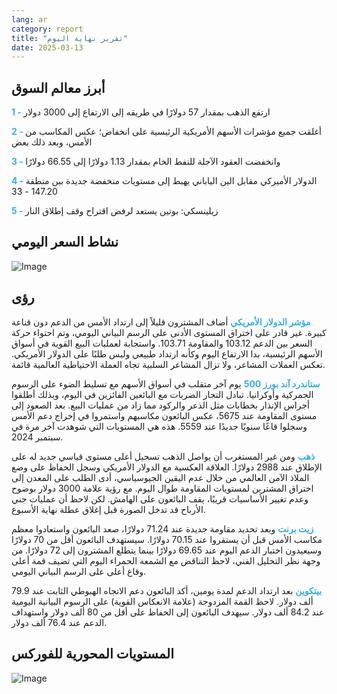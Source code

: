 ```yaml
---
lang: ar
category: report
title: "تقرير نهاية اليوم"
date: 2025-03-13
---
```



<h2>أبرز معالم السوق</h2>
<strong style="color: #2caef7;">1 - </strong> ارتفع الذهب بمقدار 57 دولارًا في طريقه إلى الارتفاع إلى 3000 دولار

<strong style="color: #2caef7;">2 - </strong> أغلقت جميع مؤشرات الأسهم الأمريكية الرئيسية على انخفاض؛ عكس المكاسب من الأمس، وبعد ذلك بعض

<strong style="color: #2caef7;">3 - </strong> وانخفضت العقود الآجلة للنفط الخام بمقدار 1.13 دولارًا إلى 66.55 دولارًا

<strong style="color: #2caef7;">4 - </strong> الدولار الأميركي مقابل الين الياباني يهبط إلى مستويات منخفضة جديدة بين منطقة 147.20 - 33

<strong style="color: #2caef7;">5 - </strong> زيلينسكي: بوتين يستعد لرفض اقتراح وقف إطلاق النار



<h2>نشاط السعر اليومي</h2>
<img src="https://markleighedu.github.io/img/Mar-2025/13-Mar-2025/price.jpg" alt="Image"/>

<h2>رؤى</h2>
<strong style="color: #2caef7;">مؤشر الدولار الأمريكي</strong> أضاف المشترون قليلاً إلى ارتداد الأمس من الدعم دون قناعة كبيرة. غير قادر على اختراق المستوى الأدنى على الرسم البياني اليومي، وتم احتواء حركة السعر بين الدعم 103.12 والمقاومة 103.71. واستجابة لعمليات البيع القوية في أسواق الأسهم الرئيسية، بدا الارتفاع اليوم وكأنه ارتداد طبيعي وليس طلبًا على الدولار الأمريكي. تعكس العملات المشاعر، ولا تزال المشاعر السلبية تجاه العملة الاحتياطية العالمية قائمة.  

<strong style="color: #2caef7;">ستاندرد آند بورز 500</strong> يوم آخر متقلب في أسواق الأسهم مع تسليط الضوء على الرسوم الجمركية وأوكرانيا. تبادل التجار الضربات مع البائعين الفائزين في اليوم، وبذلك أطلقوا أجراس الإنذار بخطابات مثل الذعر والركود مما زاد من عمليات البيع. بعد الصعود إلى مستوى المقاومة عند 5675، عكس البائعون مكاسبهم واستمروا في إخراج دعم الأمس وسجلوا قاعًا سنويًا جديدًا عند 5559. هذه هي المستويات التي شوهدت آخر مرة في سبتمبر 2024.

<strong style="color: #2caef7;">ذهب</strong> ومن غير المستغرب أن يواصل الذهب تسجيل أعلى مستوى قياسي جديد له على الإطلاق عند 2988 دولارًا. العلاقة العكسية مع الدولار الأمريكي وسجل الحفاظ على وضع الملاذ الآمن العالمي من خلال عدم اليقين الجيوسياسي، أدى الطلب على المعدن إلى اختراق المشترين لمستويات المقاومة طوال اليوم. مع رؤية علامة 3000 دولار بوضوح وعدم تغيير الأساسيات قريبًا، يقف البائعون على الهامش. لكن لاحظ أن عمليات جني الأرباح قد تدخل الصورة قبل إغلاق عطلة نهاية الأسبوع.   

<strong style="color: #2caef7;">زيت برنت</strong> وبعد تحديد مقاومة جديدة عند 71.24 دولارًا، صعد البائعون واستعادوا معظم مكاسب الأمس قبل أن يستقروا عند 70.15 دولارًا. سيستهدف البائعون أقل من 70 دولارًا وسيعيدون اختبار الدعم اليوم عند 69.65 دولارًا بينما يتطلع المشترون إلى 72 دولارًا. من وجهة نظر التحليل الفني، لاحظ التناقض مع الشمعة الحمراء اليوم التي تضيف قمة أعلى وقاع أعلى على الرسم البياني اليومي.

<strong style="color: #2caef7;">بيتكوين</strong> بعد ارتداد الدعم لمدة يومين، أكد البائعون دعم الاتجاه الهبوطي الثابت عند 79.9 ألف دولار. لاحظ القمة المزدوجة (علامة الانعكاس القوية) على الرسوم البيانية اليومية عند 84.2 ألف دولار. سيهدف البائعون إلى الحفاظ على أقل من 80 ألف دولار واستهداف الدعم عند 76.4 ألف دولار.



<h2>المستويات المحورية للفوركس</h2>
<img src="https://markleighedu.github.io/img/Mar-2025/13-Mar-2025/pivot.jpg" alt="Image"/>
